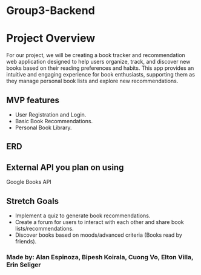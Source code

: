 # Group3-Backend

# Project Overview
For our project, we will be creating a book tracker and recommendation web application designed to help users organize, track, and discover new books based on their reading preferences and habits. This app provides an intuitive and engaging experience for book enthusiasts, supporting them as they manage personal book lists and explore new recommendations.

## MVP features
- User Registration and Login.
- Basic Book Recommendations.
- Personal Book Library.
    
## ERD
    
## External API you plan on using
Google Books API

## Stretch Goals
- Implement a quiz to generate book recommendations.
- Create a forum for users to interact with each other and share book lists/recommendations.
- Discover books based on moods/advanced criteria (Books read by friends).

### Made by: Alan Espinoza, Bipesh Koirala, Cuong Vo, Elton Villa, Erin Seliger